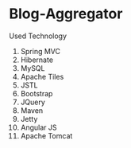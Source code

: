 # Blog-Aggregator

Used Technology

1. Spring MVC
2. Hibernate
3. MySQL 
4. Apache Tiles
5. JSTL
6. Bootstrap
7. JQuery
8. Maven 
9. Jetty
10. Angular JS  
11. Apache Tomcat 
